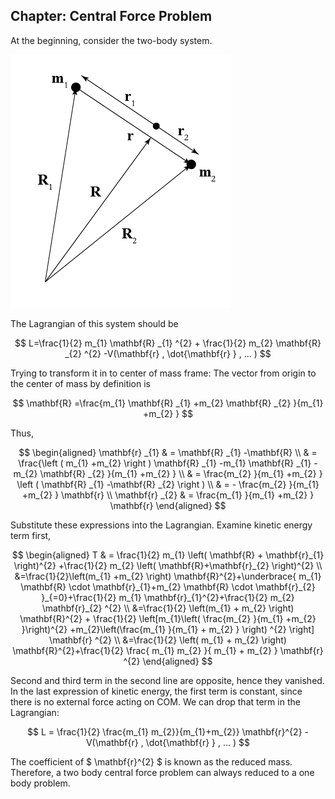 ## Chapter: Central Force Problem

At the beginning, consider the two-body system.

![image](twobodysystem.png#pic_right)

The Lagrangian of this system should be 

$$
L=\frac{1}{2} m_{1} \mathbf{R} _{1} ^{2} +  \frac{1}{2} m_{2} \mathbf{R} _{2} ^{2} -V(\mathbf{r} , \dot{\mathbf{r} } , ... )
$$

Trying to transform it in to center of mass frame: The vector from origin to the center of mass by definition is

$$
\mathbf{R} =\frac{m_{1} \mathbf{R} _{1} +m_{2} \mathbf{R} _{2} }{m_{1} +m_{2} } 
$$

Thus,

$$
\begin{aligned}
\mathbf{r} _{1} & = \mathbf{R} _{1} -\mathbf{R} \\ & = \frac{\left ( m_{1} +m_{2}  \right ) \mathbf{R} _{1} -m_{1} \mathbf{R} _{1} -m_{2} \mathbf{R} _{2} }{m_{1} +m_{2} } \\
& = \frac{m_{2} }{m_{1} +m_{2} } \left ( \mathbf{R} _{1} -\mathbf{R} _{2}  \right ) \\
& = - \frac{m_{2} }{m_{1} +m_{2} } \mathbf{r} \\
\mathbf{r} _{2} & = \frac{m_{1} }{m_{1} +m_{2} } \mathbf{r} 
\end{aligned}
$$

Substitute these expressions into the Lagrangian. Examine kinetic energy term first,

<!--
$$
\begin{aligned}
T & = \frac{1}{2}{m_1}{({\bf{R}} + {{\bf{r}}_1})^2} + \frac{1}{2}{m_2}{({\bf{R}} + {{\bf{r}}_2})^2} \\ 
& = \frac{1}{2}({m_1} + {m_2}){{\bf{R}}^2} + \underbrace {{m_1}{\bf{R}} \cdot {{\bf{r}}_1} + {m_2}{\bf{R}} \cdot {{\bf{r}}_2}}_{ = 0} + \frac{1}{2}{m_1}{{\bf{r}}_1}^2 + \frac{1}{2}{m_2}{{\bf{r}}_2}^2 \\ 
& = \frac{1}{2}({m_1} + {m_2}){{\bf{R}}^2} + \frac{1}{2}\left[ {{m_1}{{\left( {\frac{{{m_2}}}{{{m_1} + {m_2}}}} \right)}^2} + {m_2}{{\left( {\frac{{{m_1}}}{{{m_1} + {m_2}}}} \right)}^2}} \right]{{\bf{r}}^2} \\ 
& = \frac{1}{2}({m_1} + {m_2}){{\bf{R}}^2} + \frac{1}{2}\frac{{{m_1}{m_2}}}{{{m_1} + {m_2}}}{{\bf{r}}^2}
\end{aligned}
$$
-->

$$
\begin{aligned}
T & = \frac{1}{2} m_{1} \left( \mathbf{R} + \mathbf{r}_{1} \right)^{2} +\frac{1}{2} m_{2} \left( \mathbf{R}+\mathbf{r}_{2} \right)^{2} \\
&=\frac{1}{2}\left(m_{1} +m_{2} \right) \mathbf{R}^{2}+\underbrace{ m_{1} \mathbf{R} \cdot \mathbf{r}_{1}+m_{2} \mathbf{R} \cdot \mathbf{r}_{2} }_{=0}+\frac{1}{2} m_{1} \mathbf{r}_{1}^{2}+\frac{1}{2} m_{2} \mathbf{r}_{2} ^{2} \\
&=\frac{1}{2} \left(m_{1} + m_{2} \right) \mathbf{R}^{2} + \frac{1}{2} \left[m_{1}\left( \frac{m_{2} }{m_{1} +m_{2} }\right)^{2} +m_{2}\left(\frac{m_{1} }{m_{1} + m_{2} } \right) ^{2} \right] \mathbf{r} ^{2} \\
&=\frac{1}{2} \left( m_{1} + m_{2} \right) \mathbf{R}^{2}+\frac{1}{2} \frac{ m_{1} m_{2} }{ m_{1} + m_{2} } \mathbf{r} ^{2}
\end{aligned}
$$

Second and third term in the second line are opposite, hence they vanished. In the last expression of kinetic energy, the first term is constant, since there is no external force acting on COM. We can drop that term in the Lagrangian:

$$
L = \frac{1}{2} \frac{m_{1} m_{2}}{m_{1}+m_{2}} \mathbf{r}^{2} - V(\mathbf{r} , \dot{\mathbf{r} } , ... )
$$

The coefficient of $ \mathbf{r}^{2}  $ is known as the reduced mass. Therefore, a two body central force problem can always reduced to a one body problem.